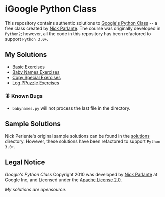 # ℹ️Google Python Class

This repository contains authentic solutions to [Google's Python Class](https://developers.google.com/edu/python) -- 
a free class created by [Nick Parlante](https://cs.stanford.edu/people/nick/). The course was originally developed in
`Python2`; however, all the code in this repository has been refactored to support `Python 3.0+`. 

## My Solutions

- [Basic Exercises](https://github.com/seraph776/GooglePythonClass/tree/main/basic)
- [Baby Names Exercises](https://github.com/seraph776/GooglePythonClass/tree/main/babynames)
- [Copy Special Exercises](https://github.com/seraph776/GooglePythonClass/tree/main/copyspecial)
- [Log PPuzzle Exercises](https://github.com/seraph776/GooglePythonClass/tree/main/logpuzzle) 

### 🪳 Known Bugs
- `babynames.py` will not process the last file in the directory.


## Sample Solutions

Nick Perlente's original sample solutions can be found in the [solutions](https://github.com/seraph776/GooglePythonClass/tree/main/solutions) directory. However, these solutions 
have been refactored to support `Python 3.0+`.


## Legal Notice  

_Google's Python Class_ Copyright 2010 was developed by [Nick Parlante](https://cs.stanford.edu/people/nick/)
at Google Inc, and Licensed under the [Apache License 2.0](https://www.apache.org/licenses/LICENSE-2.0).

_My solutions are opensource_.